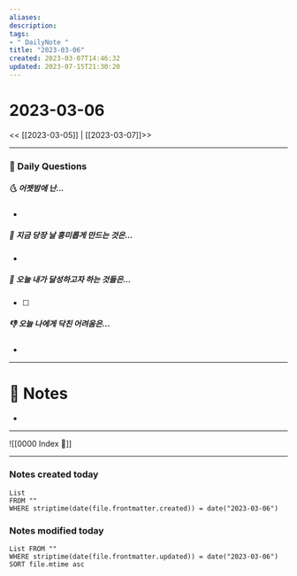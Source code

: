 ```yaml
---
aliases: 
description:
tags:
- " DailyNote "
title: "2023-03-06"
created: 2023-03-07T14:46:32
updated: 2023-07-15T21:30:20
---
```


# 2023-03-06

<< [[2023-03-05]] | [[2023-03-07]]>>

---

### 📅 Daily Questions

##### 🌜 어젯밤에 난...

- 

##### 🙌 지금 당장 날 흥미롭게 만드는 것은...

- 

##### 🚀 오늘 내가 달성하고자 하는 것들은...

- [ ] 

##### 👎 오늘 나에게 닥친 어려움은...

- 

---

# 📝 Notes

- 

---
![[0000 Index 🔗]]

---

### Notes created today

```dataview
List 
FROM "" 
WHERE striptime(date(file.frontmatter.created)) = date("2023-03-06")
```

### Notes modified today

```dataview
List FROM "" 
WHERE striptime(date(file.frontmatter.updated)) = date("2023-03-06") 
SORT file.mtime asc
```
